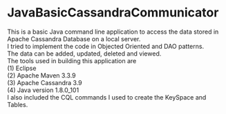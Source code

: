 # JavaBasicCassandraCommunicator
This is a basic Java command line application to access the data stored in Apache Cassandra Database on a local server.<br/>
I tried to implement the code in Objected Oriented and DAO patterns. <br/>
The data can be added, updated, deleted and viewed.<br/>
The tools used in building this application are <br/>
  (1) Eclipse <br/>
  (2) Apache Maven 3.3.9<br/>
  (3) Apache Cassandra 3.9<br/>
  (4) Java version 1.8.0_101<br/>
I also included the CQL commands I used to create the KeySpace and Tables.<br/>

